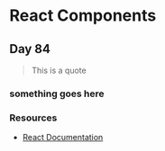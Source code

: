 # React Components

## Day 84

> This is a quote

### something goes here

### Resources

- [React Documentation](https://react.dev/learn)
